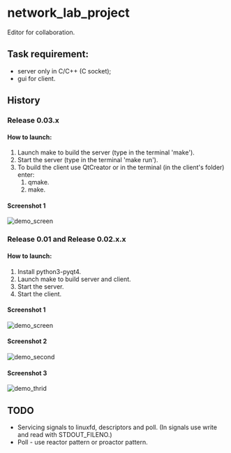 # network_lab_project
Editor for collaboration. 

## Task requirement:
* server only in C/C++ (C socket);
* gui for client.

## History 

### Release 0.03.x

#### How to launch:
1. Launch make to build the server (type in the terminal 'make').
2. Start the server (type in the terminal 'make run').
3. To build the client use QtCreator or in the terminal (in the client's folder) enter:
    1. qmake.
    2. make.

#### Screenshot 1
![demo_screen](https://user-images.githubusercontent.com/32968460/36067861-91066de0-0ec7-11e8-841c-1a8e230fc482.png)

### Release 0.01 and Release 0.02.x.x

#### How to launch:
1. Install python3-pyqt4.
2. Launch make to build server and client.
3. Start the server.
4. Start the client.

#### Screenshot 1
![demo_screen](https://user-images.githubusercontent.com/32968460/34411660-63ba9440-ebd8-11e7-8215-6958b7eef73e.png)

#### Screenshot 2
![demo_second](https://user-images.githubusercontent.com/32968460/34445288-1004c298-ecd3-11e7-8870-4c83416571fd.png)

#### Screenshot 3
![demo_thrid](https://user-images.githubusercontent.com/32968460/34482638-8af9e4a4-efb9-11e7-8eb7-9f56e03d0914.png)

## TODO
* Servicing signals to linuxfd, descriptors and poll. (In signals use write and read with STDOUT_FILENO.)
* Poll - use reactor pattern or proactor pattern.
